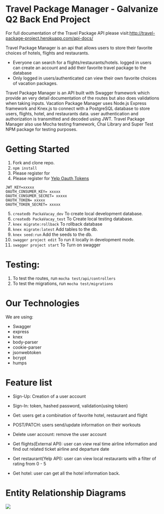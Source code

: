 # Travel Package Manager - Galvanize Q2 Back End Project

For full documentation of the Travel Package API please visit:http://travel-package-project.herokuapp.com/api-docs/

Travel Package Manager is an api that allows users to store their favorite choices of hotels, flights and restaurants.

* Everyone can search for a flights/restaurants/hotels. logged in users can create an account and add their favorite travel package to the database
* Only logged in users/authenticated can view their own favorite choices of vacation packages.


Travel Package Manager is an API built with Swagger framework which provide an very detail documentation of the routes but also does validations when taking inputs. Vacation Package Manager uses Node.js Express framework and Knex.js to connect with a PostgreSQL database to store users, flights, hotel, and restaurants data. user authentication and authorization is transmitted and decoded using JWT. Travel Package Manager also use Mocha testing framework, Chai Library and Super Test NPM package for testing purposes.

# Getting Started
1. Fork and clone repo.
2. `npm install`
3. Please register for
4. Please register for [Yelp Oauth Tokens](`https://www.yelp.com/developers/v3/manage_app`)
```
JWT_KEY=xxxxx
OAUTH_CONSUMER_KEY= xxxxx
OAUTH_CONSUMER_SECRET= xxxxx
OAUTH_TOKEN= xxxxx
OAUTH_TOKEN_SECRET= xxxxx
```
5. `createdb PackaVacay_dev` To create local development database.
6. `createdb PackaVacay_test` To Create local testing database.
7. `knex migrate:rollback` To rollback database
8. `knex migrate:latest` Add tables to the db.
9. `knex seed:run` Add the seeds to the db.
10. `swagger project edit` To run it locally in development mode.
11. `swagger project start` To Turn on swagger

# Testing:
1. To test the routes, run `mocha test/api/controllers`
2. To test the migrations, run `mocha test/migrations`

# Our Technologies
 We are using:
   * Swagger
   * express
   * knex
   * body-parser
   * cookie-parser
   * jsonwebtoken
   * bcrypt
   * humps

# Feature list
  * Sign-Up: Creation of a user account
  * Sign-In: token, hashed password, validation(using token)
  * Get: users get a combination of favorite hotel, restaurant and flight
  * POST/PATCH: users send/update information on their workouts
  * Delete user account: remove the user account

  * Get flights(External API): user can view real time airline information and find out related ticket airline and departure date
  * Get restaurant(Yelp API): user can view local restaurants with a filter of rating from 0 - 5
  * Get hotel: user can get all the hotel information back.


# Entity Relationship Diagrams
![](https://s21.postimg.org/w6dx38g13/Relational_Database.png)
